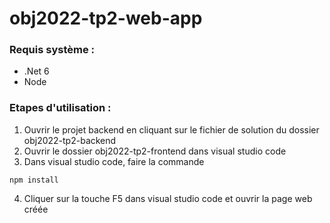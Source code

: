 # obj2022-tp2-web-app
### Requis système :
- .Net 6
- Node
### Etapes d'utilisation :
1. Ouvrir le projet backend en cliquant sur le fichier de solution du dossier obj2022-tp2-backend
2. Ouvrir le dossier obj2022-tp2-frontend dans visual studio code
3. Dans visual studio code, faire la commande
```
npm install
```
4. Cliquer sur la touche F5 dans visual studio code et ouvrir la page web créée
